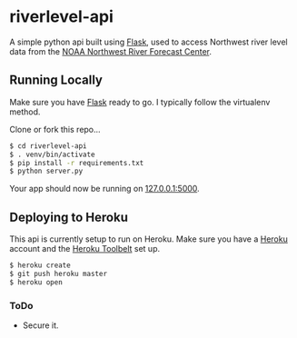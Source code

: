 # riverlevel-api

A simple python api built using [Flask](http://flask.pocoo.org/), used to access Northwest river level
data from the [NOAA Northwest River Forecast Center](http://www.nwrfc.noaa.gov).


## Running Locally

Make sure you have [Flask](http://flask.pocoo.org/docs/0.10/installation/) ready to go.  I typically follow the virtualenv method.

Clone or fork this repo...

```sh
$ cd riverlevel-api
$ . venv/bin/activate
$ pip install -r requirements.txt
$ python server.py
```

Your app should now be running on [127.0.0.1:5000](http://127.0.0.1:5000/).

## Deploying to Heroku

This api is currently setup to run on Heroku.  Make sure you have a [Heroku](https://www.heroku.com/) account
and the [Heroku Toolbelt](https://toolbelt.heroku.com/) set up.

```sh
$ heroku create
$ git push heroku master
$ heroku open
```

### ToDo
- Secure it.
